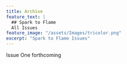```yaml
---
title: Archive
feature_text: |
  ## Spark to Flame
  All Issues
feature_image: "/assets/Images/tricolor.png"
excerpt: "Spark to Flame Issues"
---
```

Issue One forthcoming